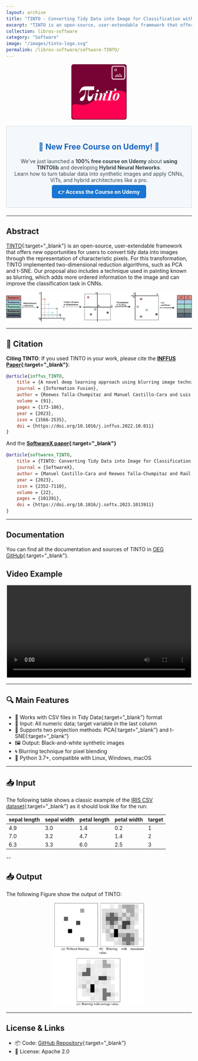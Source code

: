 ```yaml
---
layout: archive
title: "TINTO - Converting Tidy Data into Image for Classification with 2-Dimensional Convolutional Neural Networks"
excerpt: "TINTO is an open-source, user-extendable framework that offers new opportunities for users to convert tidy data into images through the representation of characteristic pixels.<br/><img src='/images/tinto-logo.svg' width='150' align='center' />"
collection: libros-software
category: "Software"
image: "/images/tinto-logo.svg"
permalink: /libros-software/software-TINTO/
---
```



<div>
<p align = "center">
<img src="/images/tinto-logo.svg" alt="TINTO Logo" width="150">
</p>
</div>

<div style="border: 1px solid #cfd8dc; padding: 1em; margin-bottom: 1.5em; border-radius: 4px; background-color: #f5f8fa;">
  <h2 style="color: #1565c0; text-align: center;">🎉 New Free Course on Udemy! 🎉</h2>
  <p style="text-align: center; font-size: 1em; color: #37474f;">
    We’ve just launched a <strong>100% free course on Udemy</strong> about <strong>using TINTOlib</strong> and developing <strong>Hybrid Neural Networks</strong>.<br/>
    Learn how to turn tabular data into synthetic images and apply CNNs, ViTs, and hybrid architectures like a pro.
  </p>
  <p style="text-align: center;">
    <a href="https://www.udemy.com/course/tintolib-deep-learning-tabutar-data-con-imagenes-sinteticas/?referralCode=16B7C59C2E3B0BD249D0" 
       target="_blank"
       style="background-color: #1976d2; color: white; padding: 0.7em 1.2em; text-decoration: none; font-weight: bold; border-radius: 5px;">
      👉 Access the Course on Udemy
    </a>
  </p>
</div>

---

## Abstract
[TINTO](https://github.com/oeg-upm/TINTO){:target="_blank"} is an open-source, user-extendable framework that offers new opportunities for users to convert tidy data into images through the representation of characteristic pixels. For this transformation, TINTO implemented two-dimensional reduction algorithms, such as PCA and t-SNE. Our proposal also includes a technique used in painting known as blurring, which adds more ordered information to the image and can improve the classification task in CNNs.

<div>
<p style = 'text-align:center;' width='200'>
<img src='/images/tinto-framework.png'>
</p>
</div>

--- 

## 📖 Citation

**Citing TINTO**: If you used TINTO in your work, please cite the **[INFFUS Paper](https://doi.org/10.1016/j.inffus.2022.10.011){:target="_blank"}**:

```bib
@article{inffus_TINTO,
    title = {A novel deep learning approach using blurring image techniques for Bluetooth-based indoor localisation},
    journal = {Information Fusion},
    author = {Reewos Talla-Chumpitaz and Manuel Castillo-Cara and Luis Orozco-Barbosa and Raúl García-Castro},
    volume = {91},
    pages = {173-186},
    year = {2023},
    issn = {1566-2535},
    doi = {https://doi.org/10.1016/j.inffus.2022.10.011}
}
```

And the **[SoftwareX paper](https://doi.org/10.1016/j.softx.2023.101391){:target="_blank"}**

```bib
@article{softwarex_TINTO,
    title = {TINTO: Converting Tidy Data into Image for Classification with 2-Dimensional Convolutional Neural Networks},
    journal = {SoftwareX},
    author = {Manuel Castillo-Cara and Reewos Talla-Chumpitaz and Raúl García-Castro and Luis Orozco-Barbosa},
    year = {2023},
    issn = {2352-7110},
    volume = {22},
    pages = {101391},
    doi = {https://doi.org/10.1016/j.softx.2023.1013911}
}
```

--- 

## Documentation

You can find all the documentation and sources of TINTO in [OEG GitHub](https://github.com/oeg-upm/TINTO){:target="_blank"}.

## Video Example

<div style="text-align: center;">
  <video width="500" controls>
    <source src="https://user-images.githubusercontent.com/102165947/212918739-89fca790-3360-4a8c-89b7-443f294fba6f.mp4" type="video/mp4">
    Your browser does not support the video tag.
  </video>
</div>

--- 

## 🔍 Main Features

- 📄 Works with CSV files in Tidy Data{:target=”_blank”} format
- 🧪 Input: All numeric data; target variable in the last column
- 🔧 Supports two projection methods: PCA{:target=”_blank”} and t-SNE{:target=”_blank”}
- 🖼️ Output: Black-and-white synthetic images
- 🌀 Blurring technique for pixel blending
- 🐍 Python 3.7+, compatible with Linux, Windows, macOS

---

## 📥 Input
The following table shows a classic example of the [IRIS CSV dataset](https://archive.ics.uci.edu/ml/datasets/iris){:target="_blank"} as it should look like for the run:

| sepal length | sepal width | petal length | petal width | target |
|--------------|-------------|--------------|-------------|--------|
| 4.9          | 3.0         | 1.4          | 0.2         | 1      |
| 7.0          | 3.2         | 4.7          | 1.4         | 2      |
| 6.3          | 3.3         | 6.0          | 2.5         | 3      |

-- 

## 📥 Output
The following Figure show the output of TINTO:

<div style="text-align:center;">
  <img src="/images/tinto1.png" alt="TINTO output example" width="250" />
</div>

---

## License & Links
- 📦 Code: [GitHub Repository](https://github.com/oeg-upm/TINTO){:target=”_blank”}
- 📄 License: Apache 2.0

<!-- SEO Structured Data -->
<script type="application/ld+json">
{
  "@context": "https://schema.org",
  "@type": "SoftwareApplication",
  "name": "TINTO",
  "operatingSystem": "Linux, macOS, Windows",
  "applicationCategory": "Machine Learning Library",
  "description": "TINTO is an open-source Python framework that transforms tabular (tidy) data into black-and-white images using PCA, t-SNE and blurring techniques. It is compatible with CNN-based classification tasks.",
  "url": "{{ site.url }}{{ page.url }}",
  "image": "{{ site.url }}/images/tinto-logo.svg",
  "softwareVersion": "1.0",
  "author": {
    "@type": "Person",
    "name": "Manuel Castillo-Cara"
  },
  "publisher": {
    "@type": "Organization",
    "name": "Ontology Engineering Group, UPM"
  },
  "license": "https://github.com/oeg-upm/TINTO/blob/main/LICENSE",
  "codeRepository": "https://github.com/oeg-upm/TINTO",
  "programmingLanguage": "Python",
  "offers": {
    "@type": "Offer",
    "price": "0.00",
    "priceCurrency": "EUR"
  }
}
</script>

